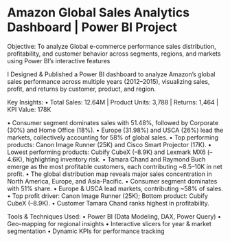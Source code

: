 # Amazon Global Sales Analytics Dashboard | Power BI Project

Objective: To analyze Global e-commerce performance sales distribution, profitability, and customer behavior across segments, regions, and markets using Power BI’s interactive features

I Designed & Published a Power BI dashboard to analyze Amazon’s global sales performance across multiple years (2012–2015), visualizing sales, profit, and returns by customer, product, and region.

Key Insights:
• Total Sales: 12.64M | Product Units: 3,788 | Returns: 1,464 | KPI Value: 178K

• Consumer segment dominates sales with 51.48%, followed by Corporate (30%) and Home Office (18%).
• Europe (31.98%) and USCA (26%) lead the markets, collectively accounting for 58% of global sales.
• Top performing products: Canon Image Runner (25K) and Cisco Smart Projector (17K).
• Lowest performing products: Cubify CubeX (–8.9K) and Lexmark MX6 (–4.6K), highlighting inventory risk.
• Tamara Chand and Raymond Buch emerge as the most profitable customers, each contributing ~8.5–10K in net profit.
• The global distribution map reveals major sales concentration in North America, Europe, and Asia-Pacific.
• Consumer segment dominates with 51% share.
• Europe & USCA lead markets, contributing ~58% of sales.
• Top profit driver: Canon Image Runner (25K); Bottom product: Cubify CubeX (–8.9K).
• Customer Tamara Chand ranks highest in profitability.

Tools & Techniques Used:
• Power BI (Data Modeling, DAX, Power Query)
• Geo-mapping for regional insights
• Interactive slicers for year & market segmentation
• Dynamic KPIs for performance tracking
